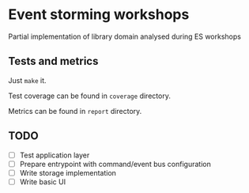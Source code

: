 # Event storming workshops

Partial implementation of library domain analysed during ES workshops

## Tests and metrics
Just `make` it.

Test coverage can be found in `coverage` directory.

Metrics can be found in `report` directory.

## TODO
- [ ] Test application layer
- [ ] Prepare entrypoint with command/event bus configuration
- [ ] Write storage implementation
- [ ] Write basic UI
